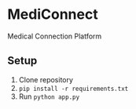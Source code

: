 # MediConnect
Medical Connection Platform

## Setup
1. Clone repository
2. `pip install -r requirements.txt`
3. Run `python app.py`